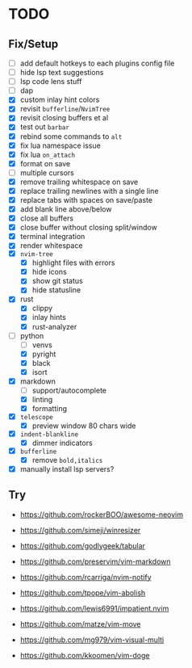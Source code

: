 # TODO

## Fix/Setup

- [ ] add default hotkeys to each plugins config file
- [ ] hide lsp text suggestions
- [ ] lsp code lens stuff
- [ ] dap
- [x] custom inlay hint colors
- [x] revisit `bufferline`/`NvimTree`
- [x] revisit closing buffers et al
- [x] test out `barbar`
- [x] rebind some commands to `alt`
- [x] fix lua namespace issue
- [x] fix lua `on_attach`
- [x] format on save
- [ ] multiple cursors
- [x] remove trailing whitespace on save
- [x] replace trailing newlines with a single line
- [x] replace tabs with spaces on save/paste
- [x] add blank line above/below
- [x] close all buffers
- [x] close buffer without closing split/window
- [x] terminal integration
- [x] render whitespace
- [x] `nvim-tree`
  - [x] highlight files with errors
  - [x] hide icons
  - [x] show git status
  - [x] hide statusline
- [x] rust
  - [x] clippy
  - [x] inlay hints
  - [x] rust-analyzer
- [ ] python
  - [ ] venvs
  - [x] pyright
  - [x] black
  - [x] isort
- [x] markdown
  - [ ] support/autocomplete
  - [x] linting
  - [x] formatting
- [x] `telescope`
  - [x] preview window 80 chars wide
- [x] `indent-blankline`
  - [x] dimmer indicators
- [x] `bufferline`
  - [x] remove `bold,italics`
- [x] manually install lsp servers?

## Try

- <https://github.com/rockerBOO/awesome-neovim>

- <https://github.com/simeji/winresizer>
- <https://github.com/godlygeek/tabular>
- <https://github.com/preservim/vim-markdown>
- <https://github.com/rcarriga/nvim-notify>

- <https://github.com/tpope/vim-abolish>
- <https://github.com/lewis6991/impatient.nvim>
- <https://github.com/matze/vim-move>
- <https://github.com/mg979/vim-visual-multi>
- <https://github.com/kkoomen/vim-doge>
